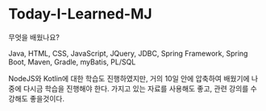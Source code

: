 # Today-I-Learned-MJ


무엇을 배웠나요?

Java, HTML, CSS, JavaScript, JQuery, JDBC, Spring Framework, Spring Boot, Maven, Gradle, myBatis, PL/SQL

NodeJS와 Kotlin에 대한 학습도 진행하였지만, 거의 10일 안에 압축하여 배웠기에 나중에 다시금 학습을 진행해야 한다.
가지고 있는 자료를 사용해도 좋고, 관련 강의를 수강해도 좋을것이다.
